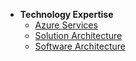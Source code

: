 <!-- docs/_sidebar.md -->

<!-- 

- Profile
  - [Home](/)
  - [Profile](profile.md)

 -->

- **Technology Expertise**
  - [Azure Services](azure-services.md)
  - [Solution Architecture](solution-architecture.md)
  - [Software Architecture](software-architecture.md)
  <!-- - [Software Development](software-development.md) -->
